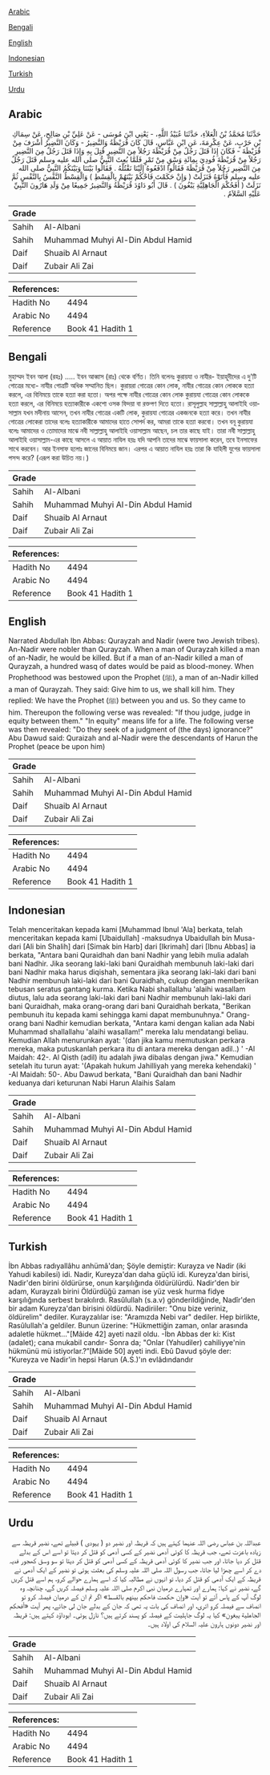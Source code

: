 [Arabic](#arabic)

[Bengali](#bengali)

[English](#english)

[Indonesian](#indonesian)

[Turkish](#turkish)

[Urdu](#urdu)

## Arabic


<div dir="rtl" lang="ar" style={{fontSize:'larger',backgroundColor:'#f8f9fa',padding:20}}>
حَدَّثَنَا مُحَمَّدُ بْنُ الْعَلاَءِ، حَدَّثَنَا عُبَيْدُ اللَّهِ، - يَعْنِي ابْنَ مُوسَى - عَنْ عَلِيِّ بْنِ صَالِحٍ، عَنْ سِمَاكِ بْنِ حَرْبٍ، عَنْ عِكْرِمَةَ، عَنِ ابْنِ عَبَّاسٍ، قَالَ كَانَ قُرَيْظَةُ وَالنَّضِيرُ - وَكَانَ النَّضِيرُ أَشْرَفَ مِنْ قُرَيْظَةَ - فَكَانَ إِذَا قَتَلَ رَجُلٌ مِنْ قُرَيْظَةَ رَجُلاً مِنَ النَّضِيرِ قُتِلَ بِهِ وَإِذَا قَتَلَ رَجُلٌ مِنَ النَّضِيرِ رَجُلاً مِنْ قُرَيْظَةَ فُودِيَ بِمِائَةِ وَسْقٍ مِنْ تَمْرٍ فَلَمَّا بُعِثَ النَّبِيُّ صلى الله عليه وسلم قَتَلَ رَجُلٌ مِنَ النَّضِيرِ رَجُلاً مِنْ قُرَيْظَةَ فَقَالُوا ادْفَعُوهُ إِلَيْنَا نَقْتُلْهُ ‏.‏ فَقَالُوا بَيْنَنَا وَبَيْنَكُمُ النَّبِيُّ صلى الله عليه وسلم فَأَتَوْهُ فَنَزَلَتْ ‏(‏ وَإِنْ حَكَمْتَ فَاحْكُمْ بَيْنَهُمْ بِالْقِسْطِ ‏)‏ وَالْقِسْطُ النَّفْسُ بِالنَّفْسِ ثُمَّ نَزَلَتْ ‏(‏ أَفَحُكْمَ الْجَاهِلِيَّةِ يَبْغُونَ ‏)‏ ‏.‏ قَالَ أَبُو دَاوُدَ قُرَيْظَةُ وَالنَّضِيرُ جَمِيعًا مِنْ وَلَدِ هَارُونَ النَّبِيِّ عَلَيْهِ السَّلاَمُ ‏.‏
</div>
<div style={{backgroundColor:'#f8f9fa',padding:20, marginBottom: 10}}><table> <thead> <tr> <th>Grade</th> <th></th> </tr> </thead> <tbody> <tr><td>Sahih</td><td>Al-Albani</td></tr><tr><td>Sahih</td><td>Muhammad Muhyi Al-Din Abdul Hamid</td></tr><tr><td>Daif</td><td>Shuaib Al Arnaut</td></tr><tr><td>Daif</td><td>Zubair Ali Zai</td></tr></tbody></table><table> <thead> <tr> <th>References:</th> <th></th> </tr> </thead> <tbody><tr><td>Hadith No</td><td>4494</td></tr><tr><td>Arabic No</td><td>4494</td></tr><tr><td>Reference</td><td>Book 41 Hadith 1</td></tr></tbody></table></div>

## Bengali


<div dir="ltr" lang="bn" style={{fontSize:'larger',backgroundColor:'#f8f9fa',padding:20}}>
মুহাম্মদ ইবন আলা (রহঃ) ..... ইবন আব্বাস (রাঃ) থেকে বর্ণিত। তিনি বলেনঃ কুরায়যা ও নাযীর- ইয়াহূদীদের এ দু'টি গোত্রের মধ্যে- নাযীর গোত্রটি অধিক সম্মানিত ছিল। কুরায়রা গোত্রের কোন লোক, নাযীর গোত্রের কোন লোককে হত্যা করলে, এর বিনিময়ে তাকে হত্যা করা হতো। অপর পক্ষে নাযীর গোত্রের কোন লোক কুরায়যা গোত্রের কোন লোককে হত্যা করলে, এর বিনিময়ে হত্যাকারীকে একশো ওসক ফিদয়া বা রক্তপণ দিতে হতো। রাসূলুল্লাহ সাল্লাল্লাহু আলাইহি ওয়াসাল্লাম যখন মদীনায় আসেন, তখন নাযীর গোত্রের একটি লোক, কুরায়যা গোত্রের একজনকে হত্যা করে। তখন নাযীর গোত্রের লোকেরা তাদের বলেঃ হত্যাকারীকে আমাদের হাতে সোপর্দ কর, আমরা তাকে হত্যা করবো। তখন বনূ কুরায়যা বলেঃ আমাদের ও তোমাদের মাঝে নবী সাল্লাল্লাহু আলাইহি ওয়াসাল্লাম আছেন, চল তার কাছে যাই। তারা নবী সাল্লাল্লাহু আলাইহি ওয়াসাল্লাম-এর কাছে আসলে এ আয়াত নাযিল হয়ঃ যদি আপনি তাদের মাঝে ফায়সালা করেন, তবে ইনসাফের সাথে করবেন। আর ইনসাফ হলোঃ জানের বিনিময়ে জান। এরপর এ আয়াত নাযিল হয়ঃ তারা কি যাহিলী যুগের ফায়সালা পসন্দ করে? (এরূপ করা উচিত নয়।)
</div>
<div style={{backgroundColor:'#f8f9fa',padding:20, marginBottom: 10}}><table> <thead> <tr> <th>Grade</th> <th></th> </tr> </thead> <tbody> <tr><td>Sahih</td><td>Al-Albani</td></tr><tr><td>Sahih</td><td>Muhammad Muhyi Al-Din Abdul Hamid</td></tr><tr><td>Daif</td><td>Shuaib Al Arnaut</td></tr><tr><td>Daif</td><td>Zubair Ali Zai</td></tr></tbody></table><table> <thead> <tr> <th>References:</th> <th></th> </tr> </thead> <tbody><tr><td>Hadith No</td><td>4494</td></tr><tr><td>Arabic No</td><td>4494</td></tr><tr><td>Reference</td><td>Book 41 Hadith 1</td></tr></tbody></table></div>

## English


<div dir="ltr" lang="en" style={{fontSize:'larger',backgroundColor:'#f8f9fa',padding:20}}>
Narrated Abdullah Ibn Abbas: Qurayzah and Nadir (were two Jewish tribes). An-Nadir were nobler than Qurayzah. When a man of Qurayzah killed a man of an-Nadir, he would be killed. But if a man of an-Nadir killed a man of Qurayzah, a hundred wasq of dates would be paid as blood-money. When Prophethood was bestowed upon the Prophet (ﷺ), a man of an-Nadir killed a man of Qurayzah. They said: Give him to us, we shall kill him. They replied: We have the Prophet (ﷺ) between you and us. So they came to him. Thereupon the following verse was revealed: "If thou judge, judge in equity between them." "In equity" means life for a life. The following verse was then revealed: "Do they seek of a judgment of (the days) ignorance?" Abu Dawud said: Quraizah and al-Nadir were the descendants of Harun the Prophet (peace be upon him)
</div>
<div style={{backgroundColor:'#f8f9fa',padding:20, marginBottom: 10}}><table> <thead> <tr> <th>Grade</th> <th></th> </tr> </thead> <tbody> <tr><td>Sahih</td><td>Al-Albani</td></tr><tr><td>Sahih</td><td>Muhammad Muhyi Al-Din Abdul Hamid</td></tr><tr><td>Daif</td><td>Shuaib Al Arnaut</td></tr><tr><td>Daif</td><td>Zubair Ali Zai</td></tr></tbody></table><table> <thead> <tr> <th>References:</th> <th></th> </tr> </thead> <tbody><tr><td>Hadith No</td><td>4494</td></tr><tr><td>Arabic No</td><td>4494</td></tr><tr><td>Reference</td><td>Book 41 Hadith 1</td></tr></tbody></table></div>

## Indonesian


<div dir="ltr" lang="id" style={{fontSize:'larger',backgroundColor:'#f8f9fa',padding:20}}>
Telah menceritakan kepada kami [Muhammad Ibnul 'Ala] berkata, telah menceritakan kepada kami [Ubaidullah] -maksudnya Ubaidullah bin Musa- dari [Ali bin Shalih] dari [Simak bin Harb] dari [Ikrimah] dari [Ibnu Abbas] ia berkata, "Antara bani Quraidhah dan bani Nadhir yang lebih mulia adalah bani Nadhir. Jika seorang laki-laki bani Quraidhah membunuh laki-laki dari bani Nadhir maka harus diqishah, sementara jika seorang laki-laki dari bani Nadhir membunuh laki-laki dari bani Quraidhah, cukup dengan memberikan tebusan seratus gantang kurma. Ketika Nabi shallallahu 'alaihi wasallam diutus, lalu ada seorang laki-laki dari bani Nadhir membunuh laki-laki dari bani Quraidhah, maka orang-orang dari bani Quraidhah berkata, "Berikan pembunuh itu kepada kami sehingga kami dapat membunuhnya." Orang-orang bani Nadhir kemudian berkata, "Antara kami dengan kalian ada Nabi Muhammad shallallahu 'alaihi wasallam!" mereka lalu mendatangi beliau. Kemudian Allah menurunkan ayat: '(dan jika kamu memutuskan perkara mereka, maka putuskanlah perkara itu di antara mereka dengan adil..) ' -Al Maidah: 42-. Al Qisth (adil) itu adalah jiwa dibalas dengan jiwa." Kemudian setelah itu turun ayat: '(Apakah hukum Jahilliyah yang mereka kehendaki) ' -Al Maidah: 50-. Abu Dawud berkata, "Bani Quraidhah dan bani Nadhir keduanya dari keturunan Nabi Harun Alaihis Salam
</div>
<div style={{backgroundColor:'#f8f9fa',padding:20, marginBottom: 10}}><table> <thead> <tr> <th>Grade</th> <th></th> </tr> </thead> <tbody> <tr><td>Sahih</td><td>Al-Albani</td></tr><tr><td>Sahih</td><td>Muhammad Muhyi Al-Din Abdul Hamid</td></tr><tr><td>Daif</td><td>Shuaib Al Arnaut</td></tr><tr><td>Daif</td><td>Zubair Ali Zai</td></tr></tbody></table><table> <thead> <tr> <th>References:</th> <th></th> </tr> </thead> <tbody><tr><td>Hadith No</td><td>4494</td></tr><tr><td>Arabic No</td><td>4494</td></tr><tr><td>Reference</td><td>Book 41 Hadith 1</td></tr></tbody></table></div>

## Turkish


<div dir="ltr" lang="tr" style={{fontSize:'larger',backgroundColor:'#f8f9fa',padding:20}}>
İbn Abbas radıyallâhu anhümâ'dan; Şöyle demiştir: Kurayza ve Nadir (iki Yahudi kabilesi) idi. Nadir, Kureyza'dan daha güçlü idi. Kureyza'dan birisi, Nadir'den birini öldürürse, onun karşılığında öldürülürdü. Nadir'den bir adam, Kurayzalı birini Öldürdüğü zaman ise yüz vesk hurma fidye karşılığında serbest bırakılırdı. Rasûlullah (s.a.v) gönderildiğinde, Nadîr'den bir adam Kureyza'dan birisini öldürdü. Nadiriiler: "Onu bize veriniz, öldürelim" dediler. Kurayzalılar ise: "Aramızda Nebi var" dediler. Hep birlikte, Rasûlullah'a geldiler. Bunun üzerine: "Hükmettiğin zaman, onlar arasında adaletle hükmet..."[Mâide 42] ayeti nazil oldu. -İbn Abbas der ki: Kist (adalet); cana mukabil candır- Sonra da; "Onlar (Yahudiler) cahiliyye'nin hükmünü mü istiyorlar.?”[Mâide 50] ayeti indi. Ebû Davud şöyle der: "Kureyza ve Nadir'in hepsi Harun (A.S.)'ın evlâdındandır
</div>
<div style={{backgroundColor:'#f8f9fa',padding:20, marginBottom: 10}}><table> <thead> <tr> <th>Grade</th> <th></th> </tr> </thead> <tbody> <tr><td>Sahih</td><td>Al-Albani</td></tr><tr><td>Sahih</td><td>Muhammad Muhyi Al-Din Abdul Hamid</td></tr><tr><td>Daif</td><td>Shuaib Al Arnaut</td></tr><tr><td>Daif</td><td>Zubair Ali Zai</td></tr></tbody></table><table> <thead> <tr> <th>References:</th> <th></th> </tr> </thead> <tbody><tr><td>Hadith No</td><td>4494</td></tr><tr><td>Arabic No</td><td>4494</td></tr><tr><td>Reference</td><td>Book 41 Hadith 1</td></tr></tbody></table></div>

## Urdu


<div dir="rtl" lang="ur" style={{fontSize:'larger',backgroundColor:'#f8f9fa',padding:20}}>
عبداللہ بن عباس رضی اللہ عنہما کہتے ہیں کہ قریظہ اور نضیر دو ( یہودی ) قبیلے تھے، نضیر قریظہ سے زیادہ باعزت تھے، جب قریظہ کا کوئی آدمی نضیر کے کسی آدمی کو قتل کر دیتا تو اسے اس کے بدلے قتل کر دیا جاتا، اور جب نضیر کا کوئی آدمی قریظہ کے کسی آدمی کو قتل کر دیتا تو سو وسق کھجور فدیہ دے کر اسے چھڑا لیا جاتا، جب رسول اللہ صلی اللہ علیہ وسلم کی بعثت ہوئی تو نضیر کے ایک آدمی نے قریظہ کے ایک آدمی کو قتل کر دیا، تو انہوں نے مطالبہ کیا کہ اسے ہمارے حوالے کرو، ہم اسے قتل کریں گے، نضیر نے کہا: ہمارے اور تمہارے درمیان نبی اکرم صلی اللہ علیہ وسلم فیصلہ کریں گے، چنانچہ وہ لوگ آپ کے پاس آئے تو آیت «وإن حكمت فاحكم بينهم بالقسط» اگر تم ان کے درمیان فیصلہ کرو تو انصاف سے فیصلہ کرو اتری، اور انصاف کی بات یہ تھی کہ جان کے بدلے جان لی جائے، پھر آیت «أفحكم الجاهلية يبغون» کیا یہ لوگ جاہلیت کے فیصلہ کو پسند کرتے ہیں؟ نازل ہوئی۔ ابوداؤد کہتے ہیں: قریظہ اور نضیر دونوں ہارون علیہ السلام کی اولاد ہیں۔
</div>
<div style={{backgroundColor:'#f8f9fa',padding:20, marginBottom: 10}}><table> <thead> <tr> <th>Grade</th> <th></th> </tr> </thead> <tbody> <tr><td>Sahih</td><td>Al-Albani</td></tr><tr><td>Sahih</td><td>Muhammad Muhyi Al-Din Abdul Hamid</td></tr><tr><td>Daif</td><td>Shuaib Al Arnaut</td></tr><tr><td>Daif</td><td>Zubair Ali Zai</td></tr></tbody></table><table> <thead> <tr> <th>References:</th> <th></th> </tr> </thead> <tbody><tr><td>Hadith No</td><td>4494</td></tr><tr><td>Arabic No</td><td>4494</td></tr><tr><td>Reference</td><td>Book 41 Hadith 1</td></tr></tbody></table></div>